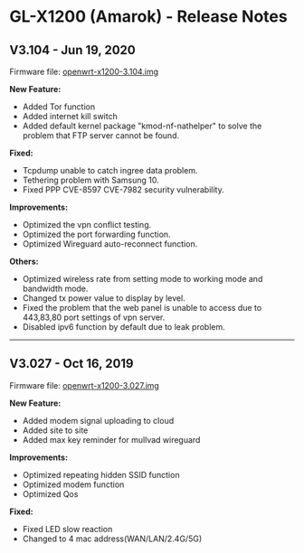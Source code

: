 # GL-X1200 (Amarok) - Release Notes

## V3.104 - Jun 19, 2020

Firmware file: <a href="https://s3.us-east-2.amazonaws.com/download.gl-inet.com/firmware/x1200/release/openwrt-x1200-3.104.img" target="_blank">openwrt-x1200-3.104.img</a>

**New Feature:**

- Added Tor function 
- Added internet kill switch
- Added default kernel package "kmod-nf-nathelper"  to solve the problem that FTP server cannot be found.

**Fixed:**

- Tcpdump unable to catch ingree data problem.
- Tethering problem with Samsung 10.
- Fixed PPP CVE-8597 CVE-7982 security vulnerability.

**Improvements:**

- Optimized the vpn conflict testing.
- Optimized the port forwarding function.
- Optimized Wireguard auto-reconnect function.

**Others:**

- Optimized wireless rate from setting mode to working mode and bandwidth mode.
- Changed tx power value to display by level.
- Fixed the problem that the web panel is unable to access due to 443,83,80 port settings of vpn server.
- Disabled ipv6 function by default due to leak problem.

---

## V3.027 - Oct 16, 2019

Firmware file: <a href="https://s3.us-east-2.amazonaws.com/download.gl-inet.com/firmware/x1200/release/openwrt-x1200-3.027.img" target="_blank">openwrt-x1200-3.027.img</a>

**New Feature:**

- Added modem signal uploading to cloud 
- Added site to site
- Added max key reminder for mullvad wireguard

**Improvements:**

- Optimized repeating hidden SSID function
- Optimized modem function
- Optimized Qos

**Fixed:**

- Fixed LED slow reaction
- Changed to 4 mac address(WAN/LAN/2.4G/5G)